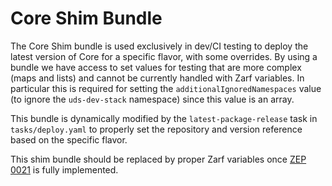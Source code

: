 # Core Shim Bundle

The Core Shim bundle is used exclusively in dev/CI testing to deploy the latest version of Core for a specific flavor, with some overrides. By using a bundle we have access to set values for testing that are more complex (maps and lists) and cannot be currently handled with Zarf variables. In particular this is required for setting the `additionalIgnoredNamespaces` value (to ignore the `uds-dev-stack` namespace) since this value is an array.

This bundle is dynamically modified by the `latest-package-release` task in `tasks/deploy.yaml` to properly set the repository and version reference based on the specific flavor.

This shim bundle should be replaced by proper Zarf variables once [ZEP 0021](https://github.com/zarf-dev/proposals/tree/main/0021-zarf-values) is fully implemented.
